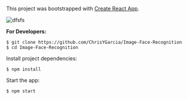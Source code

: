 This project was bootstrapped with [Create React App](https://github.com/facebookincubator/create-react-app).

![dfsfs](https://user-images.githubusercontent.com/20629139/47888524-ee160c00-de12-11e8-89d9-caa147fd0ec4.PNG)

**For Developers:**

```
$ git clone https://github.com/ChrisYGarcia/Image-Face-Recognition
$ cd Image-Face-Recognition
```

Install project dependencies:
```      
$ npm install
```

Start the app:
```  
$ npm start
```
